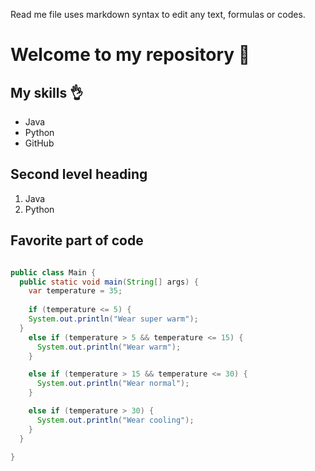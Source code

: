 Read me file uses markdown syntax to edit any text, formulas or codes. 

# Welcome to my repository 🙌 

## My skills 👌
- Java
- Python
- GitHub

## Second level heading
1. Java
2. Python

## Favorite part of code
```java

public class Main {
  public static void main(String[] args) {
    var temperature = 35;
    
    if (temperature <= 5) {
    System.out.println("Wear super warm");
  }
    else if (temperature > 5 && temperature <= 15) {
      System.out.println("Wear warm");
    }

    else if (temperature > 15 && temperature <= 30) {
      System.out.println("Wear normal");
    }

    else if (temperature > 30) {
      System.out.println("Wear cooling");
    }
  }

}
```
